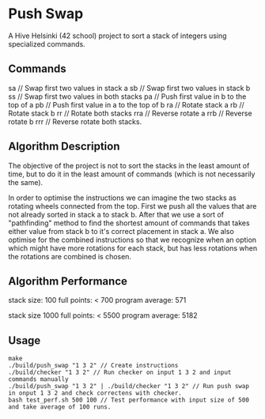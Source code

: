 # Push Swap

A Hive Helsinki (42 school) project to sort a stack of integers using specialized commands.

## Commands

sa    // Swap first two values in stack a
sb    // Swap first two values in stack b
ss    // Swap first two values in both stacks
pa    // Push first value in b to the top of a
pb    // Push first value in a to the top of b
ra    // Rotate stack a
rb    // Rotate stack b
rr    // Rotate both stacks
rra   // Reverse rotate a
rrb   // Reverse rotate b
rrr   // Reverse rotate both stacks.

## Algorithm Description

The objective of the project is not to sort the stacks in the least amount of time,
but to do it in the least amount of commands (which is not necessarily the same).

In order to optimise the instructions we can imagine the two stacks as rotating wheels connected
from the top. First we push all the values that are not already sorted in stack a to stack b.
After that we use a sort of "pathfinding" method to find the shortest amount of commands that
takes either value from stack b to it's correct placement in stack a. We also optimise for
the combined instructions so that we recognize when an option which might have more rotations
for each stack, but has less rotations when the rotations are combined is chosen.

## Algorithm Performance

stack size: 100
full points: < 700
program average: 571

stack size 1000
full points: < 5500
program average: 5182

## Usage

```
make
./build/push_swap "1 3 2" // Create instructions
./build/checker "1 3 2" // Run checker on input 1 3 2 and input commands manually
./build/push_swap "1 3 2" | ./build/checker "1 3 2" // Run push swap in onput 1 3 2 and check correctens with checker.
bash test_perf.sh 500 100 // Test performance with input size of 500 and take average of 100 runs.
```
